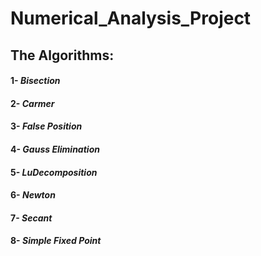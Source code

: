 # Numerical_Analysis_Project
## The Algorithms:
#### 1- *Bisection*
#### 2- *Carmer*
#### 3- *False Position*
#### 4- *Gauss Elimination*
#### 5- *LuDecomposition*
#### 6- *Newton*
#### 7- *Secant*
#### 8- *Simple Fixed Point*
